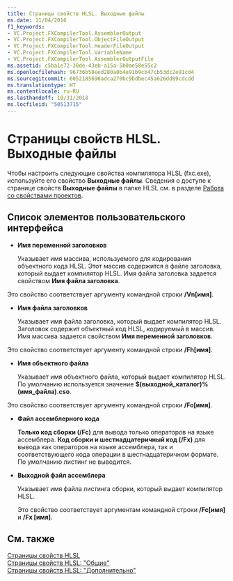 ```yaml
---
title: Страницы свойств HLSL. Выходные файлы
ms.date: 11/04/2016
f1_keywords:
- VC.Project.FXCompilerTool.AssemblerOutput
- VC.Project.FXCompilerTool.ObjectFileOutput
- VC.Project.FXCompilerTool.HeaderFileOutput
- VC.Project.FXCompilerTool.VariableName
- VC.Project.FXCompilerTool.AssemblerOutputFile
ms.assetid: c5ba1e72-30de-43eb-a15a-5b0ae58e55c2
ms.openlocfilehash: 96736b58eed280a0b4e91b9cb47cb53dc2e91cd4
ms.sourcegitcommit: 6052185696adca270bc9bdbec45a626dd89cdcdd
ms.translationtype: HT
ms.contentlocale: ru-RU
ms.lasthandoff: 10/31/2018
ms.locfileid: "50513715"
---
```

# <a name="hlsl-property-pages-output-files"></a>Страницы свойств HLSL. Выходные файлы

Чтобы настроить следующие свойства компилятора HLSL (fxc.exe), используйте его свойство **Выходные файлы**. Сведения о доступе к странице свойств **Выходные файлы** в папке HLSL см. в разделе [Работа со свойствами проектов](../ide/working-with-project-properties.md).

## <a name="uielement-list"></a>Список элементов пользовательского интерфейса

- **Имя переменной заголовков**

   Указывает имя массива, используемого для кодирования объектного кода HLSL. Этот массив содержится в файле заголовка, который выдает компилятор HLSL. Имя файла заголовка задается свойством **Имя файла заголовка**.

Это свойство соответствует аргументу командной строки **/Vn[имя]**.

- **Имя файла заголовков**

   Указывает имя файла заголовка, который выдает компилятор HLSL. Заголовок содержит объектный код HLSL, кодируемый в массив. Имя массива задается свойством **Имя переменной заголовков**.

Это свойство соответствует аргументу командной строки **/Fh[имя]**.

- **Имя объектного файла**

   Указывает имя объектного файла, который выдает компилятор HLSL. По умолчанию используется значение **$(выходной_каталог)%(имя_файла).cso**.

Это свойство соответствует аргументу командной строки **/Fo[имя]**.

- **Файл ассемблерного кода**

   **Только код сборки (/Fc)** для вывода только операторов на языке ассемблера. **Код сборки и шестнадцатеричный код (/Fx)** для вывода как операторов на языке ассемблера, так и соответствующего кода операции в шестнадцатеричном формате. По умолчанию листинг не выводится.

- **Выходной файл ассемблера**

   Указывает имя файла листинга сборки, который выдает компилятор HLSL.

   Это свойство соответствует аргументам командной строки **/Fc[имя]** и **/Fx [имя]**.

## <a name="see-also"></a>См. также

[Страницы свойств HLSL](../ide/hlsl-property-pages.md)<br>
[Страницы свойств HLSL: "Общие"](../ide/hlsl-property-pages-general.md)<br>
[Страницы свойств HLSL: "Дополнительно"](../ide/hlsl-property-pages-advanced.md)